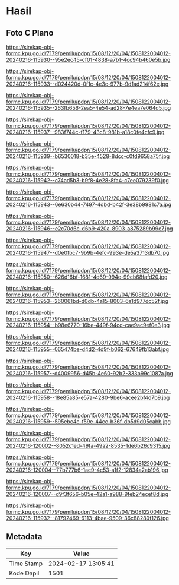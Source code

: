 # Hasil

## Foto C Plano

https://sirekap-obj-formc.kpu.go.id/7179/pemilu/pdpr/15/08/12/20/04/1508122004012-20240216-115930--95e2ec45-cf01-4838-a7b1-4cc94b460e5b.jpg

https://sirekap-obj-formc.kpu.go.id/7179/pemilu/pdpr/15/08/12/20/04/1508122004012-20240216-115933--d024420d-0f1c-4e3c-977b-9d1ad214f62e.jpg

https://sirekap-obj-formc.kpu.go.id/7179/pemilu/pdpr/15/08/12/20/04/1508122004012-20240216-115935--263fb656-2ea5-4e54-ad28-7e4ea7e064d5.jpg

https://sirekap-obj-formc.kpu.go.id/7179/pemilu/pdpr/15/08/12/20/04/1508122004012-20240216-115937--983f744c-f179-43c8-981b-a18c0fe4cfc9.jpg

https://sirekap-obj-formc.kpu.go.id/7179/pemilu/pdpr/15/08/12/20/04/1508122004012-20240216-115939--b6530018-b35e-4528-8dcc-c0fd9658a75f.jpg

https://sirekap-obj-formc.kpu.go.id/7179/pemilu/pdpr/15/08/12/20/04/1508122004012-20240216-115942--c74ad5b3-b9f8-4e28-8fa4-c7ee079239f0.jpg

https://sirekap-obj-formc.kpu.go.id/7179/pemilu/pdpr/15/08/12/20/04/1508122004012-20240216-115943--6e630b44-7497-4dbd-b42f-3e38b9981c7a.jpg

https://sirekap-obj-formc.kpu.go.id/7179/pemilu/pdpr/15/08/12/20/04/1508122004012-20240216-115946--e2c70d6c-d6b9-420a-8903-a875289b99e7.jpg

https://sirekap-obj-formc.kpu.go.id/7179/pemilu/pdpr/15/08/12/20/04/1508122004012-20240216-115947--d0e0fbc7-9b9b-4efc-993e-de5a3713db70.jpg

https://sirekap-obj-formc.kpu.go.id/7179/pemilu/pdpr/15/08/12/20/04/1508122004012-20240216-115950--626d16bf-1681-4d69-994e-99cb68fafd20.jpg

https://sirekap-obj-formc.kpu.go.id/7179/pemilu/pdpr/15/08/12/20/04/1508122004012-20240216-115953--260061bd-d0db-4a15-8003-6a1d977dc52f.jpg

https://sirekap-obj-formc.kpu.go.id/7179/pemilu/pdpr/15/08/12/20/04/1508122004012-20240216-115954--b98e6770-16be-449f-94cd-cae9ac9ef0e3.jpg

https://sirekap-obj-formc.kpu.go.id/7179/pemilu/pdpr/15/08/12/20/04/1508122004012-20240216-115955--065474be-d4d2-4d9f-b062-67649fb13abf.jpg

https://sirekap-obj-formc.kpu.go.id/7179/pemilu/pdpr/15/08/12/20/04/1508122004012-20240216-115957--d4009956-d45b-4e60-92b2-333b99c1087a.jpg

https://sirekap-obj-formc.kpu.go.id/7179/pemilu/pdpr/15/08/12/20/04/1508122004012-20240216-115958--18e85a85-e57a-4280-9be6-acee2bf4d7b9.jpg

https://sirekap-obj-formc.kpu.go.id/7179/pemilu/pdpr/15/08/12/20/04/1508122004012-20240216-115959--595ebc4c-f59e-44cc-b36f-db5d9d05cabb.jpg

https://sirekap-obj-formc.kpu.go.id/7179/pemilu/pdpr/15/08/12/20/04/1508122004012-20240216-120002--8052c1ed-49fa-49a2-8535-1de6b26c9315.jpg

https://sirekap-obj-formc.kpu.go.id/7179/pemilu/pdpr/15/08/12/20/04/1508122004012-20240216-120004--77b777b6-1ac9-4c53-a1f2-12834a2ab196.jpg

https://sirekap-obj-formc.kpu.go.id/7179/pemilu/pdpr/15/08/12/20/04/1508122004012-20240216-120007--d9f3f656-b05e-42a1-a988-9feb24ecef8d.jpg

https://sirekap-obj-formc.kpu.go.id/7179/pemilu/pdpr/15/08/12/20/04/1508122004012-20240216-115932--81792469-6113-4bae-9509-36c88280f126.jpg


## Metadata

| Key        | Value               |
| ---------- | ------------------- |
| Time Stamp | 2024-02-17 13:05:41 |
| Kode Dapil | 1501                |




